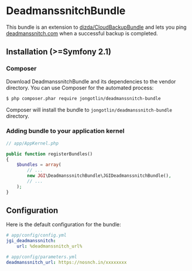 # DeadmanssnitchBundle

This bundle is an extension to [dizda/CloudBackupBundle](https://github.com/dizda/CloudBackupBundle) and lets you ping [deadmanssnitch.com](http://www.deadmanssnitch.com) when a successful backup is completed.

Installation (>=Symfony 2.1)
------------

### Composer

Download DeadmanssnitchBundle and its dependencies to the vendor directory. You can use Composer for the automated process:

```bash
$ php composer.phar require jongotlin/deadmanssnitch-bundle
```

Composer will install the bundle to `jongotlin/deadmanssnitch-bundle` directory.

### Adding bundle to your application kernel

```php
// app/AppKernel.php

public function registerBundles()
{
    $bundles = array(
        // ...
        new JGI\DeadmanssnitchBundle\JGIDeadmanssnitchBundle(),
        // ...
    );
}
```

Configuration
-------------

Here is the default configuration for the bundle:

```yml
# app/config/config.yml
jgi_deadmanssnitch:
    url: %deadmanssnitch_url%
```

```yml
# app/config/parameters.yml
deadmanssnitch_url: https://nosnch.in/xxxxxxxx
```
